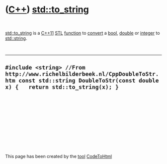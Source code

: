 



 

 

 

 

 

([C++](Cpp.htm)) [std::to\_string](CppTo_string.htm)
====================================================

 

[std::to\_string](CppTo_string.htm) is a [C++11](Cpp11.htm)
[STL](CppStl.htm) [function](CppFunction.htm) to
[convert](CppConvert.htm) a [bool](CppBool.htm), [double](CppDouble.htm)
or [integer](CppInt.htm) to [std::string](CppString.htm).

 

  --------------------------------------------------------------------------------------------------------------------------------------------------------------
  ` #include <string> //From http://www.richelbilderbeek.nl/CppDoubleToStr.htm const std::string DoubleToStr(const double x) {   return std::to_string(x); } `
  --------------------------------------------------------------------------------------------------------------------------------------------------------------

 

 

 

 

 





 




This page has been created by the [tool](Tools.htm)
[CodeToHtml](ToolCodeToHtml.htm)
